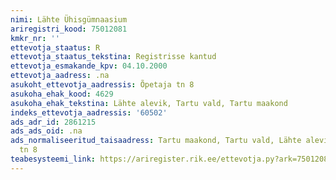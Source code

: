 ```yaml
---
nimi: Lähte Ühisgümnaasium
ariregistri_kood: 75012081
kmkr_nr: ''
ettevotja_staatus: R
ettevotja_staatus_tekstina: Registrisse kantud
ettevotja_esmakande_kpv: 04.10.2000
ettevotja_aadress: .na
asukoht_ettevotja_aadressis: Õpetaja tn 8
asukoha_ehak_kood: 4629
asukoha_ehak_tekstina: Lähte alevik, Tartu vald, Tartu maakond
indeks_ettevotja_aadressis: '60502'
ads_adr_id: 2861215
ads_ads_oid: .na
ads_normaliseeritud_taisaadress: Tartu maakond, Tartu vald, Lähte alevik, Õpetaja
  tn 8
teabesysteemi_link: https://ariregister.rik.ee/ettevotja.py?ark=75012081&ref=rekvisiidid
---
```

